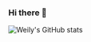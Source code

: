### Hi there 👋

<!--
**WeilySM/WeilySM** is a ✨ _special_ ✨ repository because its `README.md` (this file) appears on your GitHub profile.

Here are some ideas to get you started:

- 🔭 I’m currently working on ...
- 🌱 I’m currently learning ...
- 👯 I’m looking to collaborate on ...
- 🤔 I’m looking for help with ...
- 💬 Ask me about ...
- 📫 How to reach me: ...
- 😄 Pronouns: ...
- ⚡ Fun fact: ...
-->
![Weily's GitHub stats](https://github-readme-stats.vercel.app/api?username=WeilySM&count_private=true&show_icons=true&theme=radical)
